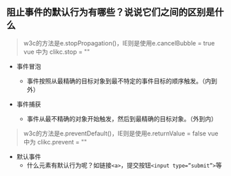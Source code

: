 ##  阻止事件的默认行为有哪些？说说它们之间的区别是什么

> w3c的方法是e.stopPropagation()，IE则是使用e.cancelBubble = true
>  vue 中为 clikc.stop = ""
* 事件冒泡
    * 事件按照从最精确的目标对象到最不特定的事件目标的顺序触发。（内到外）

* 事件捕获
    * 事件从最不精确的对象开始触发，然后到最精确的目标对象。（外到内）
  
> w3c的方法是e.preventDefault()，IE则是使用e.returnValue = false
> vue 中为 clikc.prevent = ""
* 默认事件
    * 什么元素有默认行为呢？如链接`<a>`，提交按钮`<input type=”submit”>`等  

